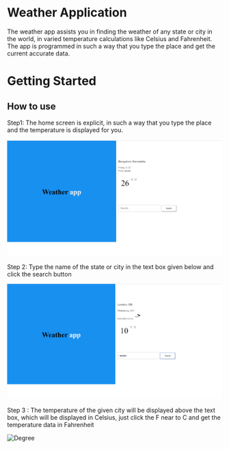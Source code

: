 # Weather Application
The weather app assists you in finding the weather of any state or city in the world, in varied temperature 
calculations like Celsius and Fahrenheit. The app is programmed in such a way that you type the place and get the current accurate data.

# Getting Started
## How to use 
   Step1: The home screen is explicit, in such a way that you type the place and the temperature is displayed for you.
   
   ![HomePage](images/homepage.png)
 
   Step 2: Type the name of the state or city in the text box given below and click the search button
   
   ![Result](images/result.png)

   Step 3 : The temperature of the given city  will be displayed above the text box, which will be displayed in Celsius, 
   just click the F near to C and  get the temperature data in Fahrenheit 
   
   ![Degree](images/ca.png)
   
